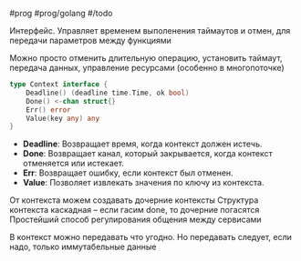 #prog #prog/golang  #/todo

Интерфейс. Управляет временем выполенения таймаутов и отмен, для передачи параметров между функциями

Можно просто отменить длительную операцию, установить таймаут, передача данных, управление ресурсами (особенно в многопоточке)

```go
type Context interface {
	Deadline() (deadline time.Time, ok bool)
	Done() <-chan struct{}
	Err() error
	Value(key any) any
}
```

- **Deadline**: Возвращает время, когда контекст должен истечь.
- **Done**: Возвращает канал, который закрывается, когда контекст отменяется или истекает.
- **Err**: Возвращает ошибку, если контекст был отменен.
- **Value**: Позволяет извлекать значения по ключу из контекста.

От контекста можем создавать дочерние контексты
Структура контекста каскадная – если гасим done, то дочерние погасятся
Простейший способ регулирования общения между сервисами

В контекст можно передавать что угодно. Но передавать следует, если надо, только иммутабельные данные
